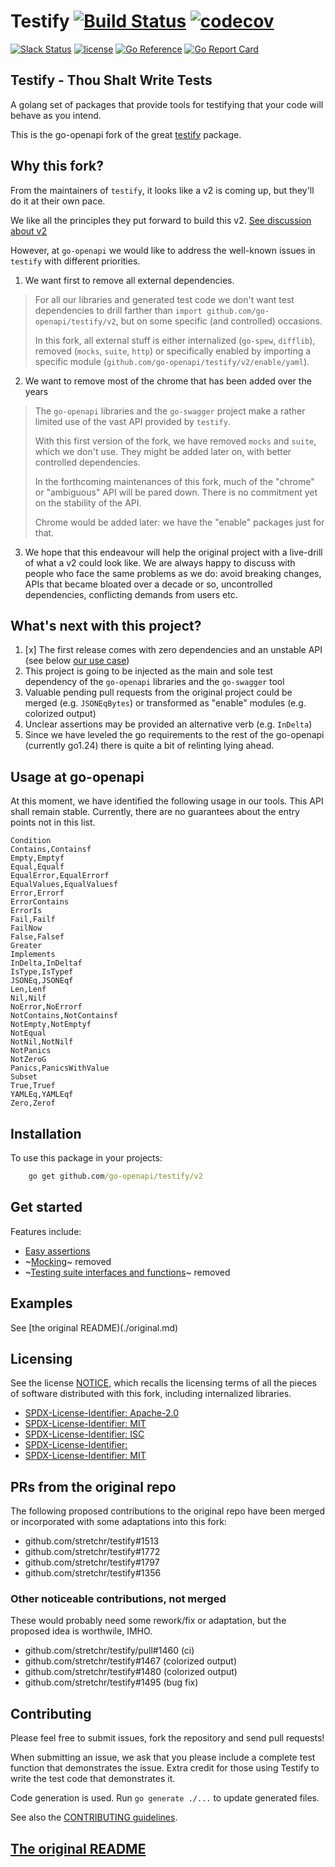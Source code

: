 # Testify [![Build Status](https://github.com/go-openapi/testify/actions/workflows/go-test.yml/badge.svg)](https://github.com/go-openapi/testify/actions?query=workflow%3A"go+test") [![codecov](https://codecov.io/gh/go-openapi/testify/branch/master/graph/badge.svg)](https://codecov.io/gh/go-openapi/testify)

[![Slack Status](https://slackin.goswagger.io/badge.svg)](https://slackin.goswagger.io)
[![license](https://img.shields.io/badge/license-Apache%20v2-orange.svg)](https://raw.githubusercontent.com/go-openapi/testify/master/LICENSE)
[![Go Reference](https://pkg.go.dev/badge/github.com/go-openapi/testify.svg)](https://pkg.go.dev/github.com/go-openapi/testify)
[![Go Report Card](https://goreportcard.com/badge/github.com/go-openapi/testify)](https://goreportcard.com/report/github.com/go-openapi/testify)

## Testify - Thou Shalt Write Tests

A golang set of packages that provide tools for testifying that your code will behave as you intend.

This is the go-openapi fork of the great [testify](https://github.com/stretchr/testify) package.

## Why this fork?

From the maintainers of `testify`, it looks like a v2 is coming up, but they'll do it at their own pace.

We like all the principles they put forward to build this v2. [See discussion about v2](https://github.com/stretchr/testify/discussions/1560)

However, at `go-openapi` we would like to address the well-known issues in `testify` with different priorities.

1. We want first to remove all external dependencies.

> For all our libraries and generated test code we don't want test dependencies
> to drill farther than `import github.com/go-openapi/testify/v2`, but on some specific (and controlled)
> occasions.
>
> In this fork, all external stuff is either internalized (`go-spew`, `difflib`),
> removed (`mocks`, `suite`, `http`) or specifically enabled by importing a specific module
> (`github.com/go-openapi/testify/v2/enable/yaml`).

2. We want to remove most of the chrome that has been added over the years

> The `go-openapi` libraries and the `go-swagger` project make a rather limited use of the vast API provided by `testify`.
>
> With this first version of the fork, we have removed `mocks` and `suite`, which we don't use.
> They might be added later on, with better controlled dependencies.
>
> In the forthcoming maintenances of this fork, much of the "chrome" or "ambiguous" API will be pared down.
> There is no commitment yet on the stability of the API.
>
> Chrome would be added later: we have the "enable" packages just for that.

3. We hope that this endeavour will help the original project with a live-drill of what a v2 could look like.
   We are always happy to discuss with people who face the same problems as we do: avoid breaking changes, 
   APIs that became bloated over a decade or so, uncontrolled dependencies, conflicting demands from users etc.

## What's next with this project?

1. [x] The first release comes with zero dependencies and an unstable API (see below [our use case](#usage-at-go-openapi))
2. This project is going to be injected as the main and sole test dependency of the `go-openapi` libraries and the `go-swagger` tool
3. Valuable pending pull requests from the original project could be merged (e.g. `JSONEqBytes`) or transformed as "enable" modules (e.g. colorized output)
4. Unclear assertions may be provided an alternative verb (e.g. `InDelta`)
5. Since we have leveled the go requirements to the rest of the go-openapi (currently go1.24) there is quite a bit of relinting lying ahead.

## Usage at go-openapi

At this moment, we have identified the following usage in our tools. This API shall remain stable.
Currently, there are no guarantees about the entry points not in this list.

```
Condition
Contains,Containsf
Empty,Emptyf
Equal,Equalf
EqualError,EqualErrorf
EqualValues,EqualValuesf
Error,Errorf
ErrorContains
ErrorIs
Fail,Failf
FailNow
False,Falsef
Greater
Implements
InDelta,InDeltaf
IsType,IsTypef
JSONEq,JSONEqf
Len,Lenf
Nil,Nilf
NoError,NoErrorf
NotContains,NotContainsf
NotEmpty,NotEmptyf
NotEqual
NotNil,NotNilf
NotPanics
NotZeroG
Panics,PanicsWithValue
Subset
True,Truef
YAMLEq,YAMLEqf
Zero,Zerof
```

## Installation

To use this package in your projects:

```cmd
    go get github.com/go-openapi/testify/v2
```

## Get started

Features include:

  * [Easy assertions](./original.md#assert-package)
  * ~[Mocking](./original.md#mock-package)~ removed
  * ~[Testing suite interfaces and functions](./original.md#suite-package)~ removed

## Examples

See [the original README)(./original.md)

## Licensing

See the license [NOTICE](./NOTICE), which recalls the licensing terms of all the pieces of software
distributed with this fork, including internalized libraries.

* [SPDX-License-Identifier: Apache-2.0](./LICENSE)
* [SPDX-License-Identifier: MIT](./NOTICE)
* [SPDX-License-Identifier: ISC](./internal/spew/LICENSE)
* [SPDX-License-Identifier: ](./internal/difflib/LICENSE)
* [SPDX-License-Identifier: MIT](./_codegen/internal/imports/LICENSE)

## PRs from the original repo

The following proposed contributions to the original repo have been merged or incorporated with
some adaptations into this fork:

* github.com/stretchr/testify#1513
* github.com/stretchr/testify#1772
* github.com/stretchr/testify#1797
* github.com/stretchr/testify#1356

### Other noticeable contributions, not merged

These would probably need some rework/fix or adaptation, but the proposed idea is worthwile, IMHO.

* github.com/stretchr/testify/pull#1460 (ci)
* github.com/stretchr/testify#1467 (colorized output)
* github.com/stretchr/testify#1480 (colorized output)
* github.com/stretchr/testify#1495 (bug fix)

## Contributing

Please feel free to submit issues, fork the repository and send pull requests!

When submitting an issue, we ask that you please include a complete test function that demonstrates the issue.
Extra credit for those using Testify to write the test code that demonstrates it.

Code generation is used. Run `go generate ./...` to update generated files.

See also the [CONTRIBUTING guidelines](.github/CONTRIBUTING.md).


## [The original README](./original.md)
